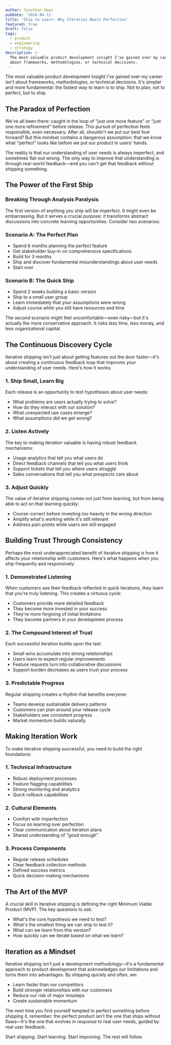 ```yaml
---
author: Jonathan Haas
pubDate: '2024-04-11'
title: 'Ship to Learn: Why Iteration Beats Perfection'
featured: true
draft: false
tags:
  - product
  - engineering
  - strategy
description: >-
  The most valuable product development insight I've gained over my career isn't
  about frameworks, methodologies, or technical decisions.
---
```


The most valuable product development insight I've gained over my career isn't
about frameworks, methodologies, or technical decisions. It's simpler and more
fundamental: the fastest way to learn is to ship. Not to plan, not to perfect,
but to ship.

## The Paradox of Perfection

We've all been there: caught in the loop of "just one more feature" or "just one
more refinement" before release. This pursuit of perfection feels responsible,
even necessary. After all, shouldn't we put our best foot forward? But this
mindset contains a dangerous assumption: that we know what "perfect" looks like
before we put our product in users' hands.

The reality is that our understanding of user needs is always imperfect, and
sometimes flat-out wrong. The only way to improve that understanding is through
real-world feedback—and you can't get that feedback without shipping something.

## The Power of the First Ship

### Breaking Through Analysis Paralysis

The first version of anything you ship will be imperfect. It might even be
embarrassing. But it serves a crucial purpose: it transforms abstract
discussions into concrete learning opportunities. Consider two scenarios:

### Scenario A: The Perfect Plan

- Spend 6 months planning the perfect feature
- Get stakeholder buy-in on comprehensive specifications
- Build for 3 months
- Ship and discover fundamental misunderstandings about user needs
- Start over

### Scenario B: The Quick Ship

- Spend 2 weeks building a basic version
- Ship to a small user group
- Learn immediately that your assumptions were wrong
- Adjust course while you still have resources and time

The second scenario might feel uncomfortable—even risky—but it's actually the
more conservative approach. It risks less time, less money, and less
organizational capital.

## The Continuous Discovery Cycle

Iterative shipping isn't just about getting features out the door faster—it's
about creating a continuous feedback loop that improves your understanding of
user needs. Here's how it works:

### 1. Ship Small, Learn Big

Each release is an opportunity to test hypotheses about user needs:

- What problems are users actually trying to solve?
- How do they interact with our solution?
- What unexpected use cases emerge?
- What assumptions did we get wrong?

### 2. Listen Actively

The key to making iteration valuable is having robust feedback mechanisms:

- Usage analytics that tell you what users do
- Direct feedback channels that tell you what users think
- Support tickets that tell you where users struggle
- Sales conversations that tell you what prospects care about

### 3. Adjust Quickly

The value of iterative shipping comes not just from learning, but from being
able to act on that learning quickly:

- Course-correct before investing too heavily in the wrong direction
- Amplify what's working while it's still relevant
- Address pain points while users are still engaged

## Building Trust Through Consistency

Perhaps the most underappreciated benefit of iterative shipping is how it
affects your relationship with customers. Here's what happens when you ship
frequently and responsively:

### 1. Demonstrated Listening

When customers see their feedback reflected in quick iterations, they learn that
you're truly listening. This creates a virtuous cycle:

- Customers provide more detailed feedback
- They become more invested in your success
- They're more forgiving of initial limitations
- They become partners in your development process

### 2. The Compound Interest of Trust

Each successful iteration builds upon the last:

- Small wins accumulate into strong relationships
- Users learn to expect regular improvements
- Feature requests turn into collaborative discussions
- Support burden decreases as users trust your process

### 3. Predictable Progress

Regular shipping creates a rhythm that benefits everyone:

- Teams develop sustainable delivery patterns
- Customers can plan around your release cycle
- Stakeholders see consistent progress
- Market momentum builds naturally

## Making Iteration Work

To make iterative shipping successful, you need to build the right foundations:

### 1. Technical Infrastructure

- Robust deployment processes
- Feature flagging capabilities
- Strong monitoring and analytics
- Quick rollback capabilities

### 2. Cultural Elements

- Comfort with imperfection
- Focus on learning over perfection
- Clear communication about iteration plans
- Shared understanding of "good enough"

### 3. Process Components

- Regular release schedules
- Clear feedback collection methods
- Defined success metrics
- Quick decision-making mechanisms

## The Art of the MVP

A crucial skill in iterative shipping is defining the right Minimum Viable
Product (MVP). The key questions to ask:

- What's the core hypothesis we need to test?
- What's the smallest thing we can ship to test it?
- What can we learn from this version?
- How quickly can we iterate based on what we learn?

## Iteration as a Mindset

Iterative shipping isn't just a development methodology—it's a fundamental
approach to product development that acknowledges our limitations and turns them
into advantages. By shipping quickly and often, we:

- Learn faster than our competitors
- Build stronger relationships with our customers
- Reduce our risk of major missteps
- Create sustainable momentum

The next time you find yourself tempted to perfect something before shipping it,
remember: the perfect product isn't the one that ships without flaws—it's the
one that evolves in response to real user needs, guided by real user feedback.

Start shipping. Start learning. Start improving. The rest will follow.
